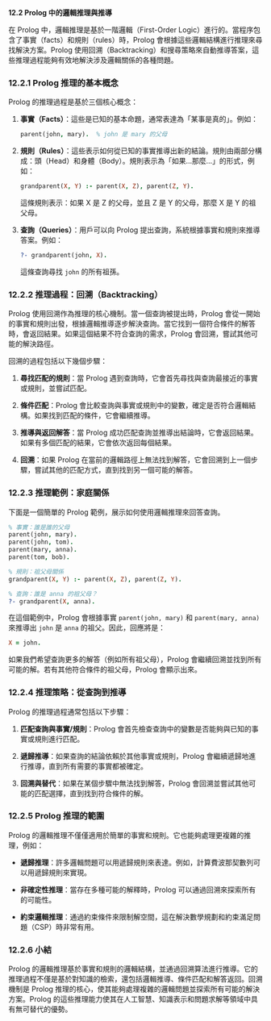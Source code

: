 **12.2 Prolog 中的邏輯推理與推導**

在 Prolog 中，邏輯推理是基於一階邏輯（First-Order Logic）進行的。當程序包含了事實（facts）和規則（rules）時，Prolog 會根據這些邏輯結構進行推理來尋找解決方案。Prolog 使用回溯（Backtracking）和搜尋策略來自動推導答案，這些推理過程能夠有效地解決涉及邏輯關係的各種問題。

### 12.2.1 Prolog 推理的基本概念

Prolog 的推理過程是基於三個核心概念：

1. **事實（Facts）**：這些是已知的基本命題，通常表達為「某事是真的」。例如：
   ```prolog
   parent(john, mary).  % john 是 mary 的父母
   ```

2. **規則（Rules）**：這些表示如何從已知的事實推導出新的結論。規則由兩部分構成：頭（Head）和身體（Body）。規則表示為「如果…那麼…」的形式，例如：
   ```prolog
   grandparent(X, Y) :- parent(X, Z), parent(Z, Y).
   ```
   這條規則表示：如果 X 是 Z 的父母，並且 Z 是 Y 的父母，那麼 X 是 Y 的祖父母。

3. **查詢（Queries）**：用戶可以向 Prolog 提出查詢，系統根據事實和規則來推導答案。例如：
   ```prolog
   ?- grandparent(john, X).
   ```
   這條查詢尋找 `john` 的所有祖孫。

### 12.2.2 推理過程：回溯（Backtracking）

Prolog 使用回溯作為推理的核心機制。當一個查詢被提出時，Prolog 會從一開始的事實和規則出發，根據邏輯推導逐步解決查詢。當它找到一個符合條件的解答時，會返回結果。如果這個結果不符合查詢的需求，Prolog 會回溯，嘗試其他可能的解決路徑。

回溯的過程包括以下幾個步驟：

1. **尋找匹配的規則**：當 Prolog 遇到查詢時，它會首先尋找與查詢最接近的事實或規則，並嘗試匹配。
   
2. **條件匹配**：Prolog 會比較查詢與事實或規則中的變數，確定是否符合邏輯結構。如果找到匹配的條件，它會繼續推導。
   
3. **推導與返回解答**：當 Prolog 成功匹配查詢並推導出結論時，它會返回結果。如果有多個匹配的結果，它會依次返回每個結果。

4. **回溯**：如果 Prolog 在當前的邏輯路徑上無法找到解答，它會回溯到上一個步驟，嘗試其他的匹配方式，直到找到另一個可能的解答。

### 12.2.3 推理範例：家庭關係

下面是一個簡單的 Prolog 範例，展示如何使用邏輯推理來回答查詢。

```prolog
% 事實：誰是誰的父母
parent(john, mary).
parent(john, tom).
parent(mary, anna).
parent(tom, bob).

% 規則：祖父母關係
grandparent(X, Y) :- parent(X, Z), parent(Z, Y).

% 查詢：誰是 anna 的祖父母？
?- grandparent(X, anna).
```

在這個範例中，Prolog 會根據事實 `parent(john, mary)` 和 `parent(mary, anna)` 來推導出 `john` 是 `anna` 的祖父。因此，回應將是：

```prolog
X = john.
```

如果我們希望查詢更多的解答（例如所有祖父母），Prolog 會繼續回溯並找到所有可能的解。若有其他符合條件的祖父母，Prolog 會顯示出來。

### 12.2.4 推理策略：從查詢到推導

Prolog 的推理過程通常包括以下步驟：

1. **匹配查詢與事實/規則**：Prolog 會首先檢查查詢中的變數是否能夠與已知的事實或規則進行匹配。

2. **遞歸推導**：如果查詢的結論依賴於其他事實或規則，Prolog 會繼續遞歸地進行推導，直到所有需要的事實都被確定。

3. **回溯與替代**：如果在某個步驟中無法找到解答，Prolog 會回溯並嘗試其他可能的匹配選擇，直到找到符合條件的解。

### 12.2.5 Prolog 推理的範圍

Prolog 的邏輯推理不僅僅適用於簡單的事實和規則。它也能夠處理更複雜的推理，例如：

- **遞歸推理**：許多邏輯問題可以用遞歸規則來表達。例如，計算費波那契數列可以用遞歸規則來實現。
  
- **非確定性推理**：當存在多種可能的解釋時，Prolog 可以通過回溯來探索所有的可能性。
  
- **約束邏輯推理**：通過約束條件來限制解空間，這在解決數學規劃和約束滿足問題（CSP）時非常有用。

### 12.2.6 小結

Prolog 的邏輯推理基於事實和規則的邏輯結構，並通過回溯算法進行推導。它的推理過程不僅是基於對知識的檢索，還包括邏輯推導、條件匹配和解答返回。回溯機制是 Prolog 推理的核心，使其能夠處理複雜的邏輯問題並探索所有可能的解決方案。Prolog 的這些推理能力使其在人工智慧、知識表示和問題求解等領域中具有無可替代的優勢。